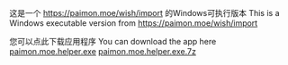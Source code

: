 这是一个 https://paimon.moe/wish/import 的Windows可执行版本
This is a Windows executable version from https://paimon.moe/wish/import

您可以点此下载应用程序 You can download the app here
[paimon.moe.helper.exe](https://github.com/clso/paimon.moe.helper/releases/download/Release/paimon.moe.helper.exe)
[paimon.moe.helper.exe.7z](https://github.com/clso/paimon.moe.helper/releases/download/Release/paimon.moe.helper.exe.7z)
